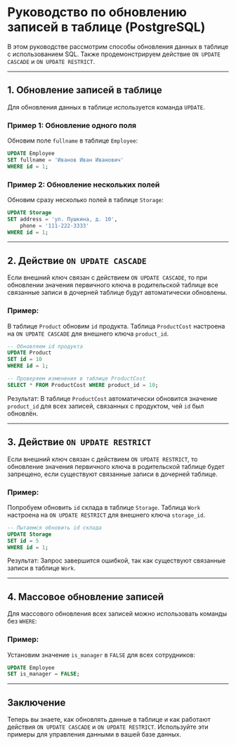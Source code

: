 # Руководство по обновлению записей в таблице (PostgreSQL)

В этом руководстве рассмотрим способы обновления данных в таблице с использованием SQL. Также продемонстрируем действие `ON UPDATE CASCADE` и `ON UPDATE RESTRICT`.

---

## 1. Обновление записей в таблице

Для обновления данных в таблице используется команда `UPDATE`.

### Пример 1: Обновление одного поля

Обновим поле `fullname` в таблице `Employee`:

```sql
UPDATE Employee
SET fullname = 'Иванов Иван Иванович'
WHERE id = 1;
```

### Пример 2: Обновление нескольких полей

Обновим сразу несколько полей в таблице `Storage`:

```sql
UPDATE Storage
SET address = 'ул. Пушкина, д. 10',
    phone = '111-222-3333'
WHERE id = 1;
```

---

## 2. Действие `ON UPDATE CASCADE`

Если внешний ключ связан с действием `ON UPDATE CASCADE`, то при обновлении значения первичного ключа в родительской таблице все связанные записи в дочерней таблице будут автоматически обновлены.

### Пример:

В таблице `Product` обновим `id` продукта. Таблица `ProductCost` настроена на `ON UPDATE CASCADE` для внешнего ключа `product_id`.

```sql
-- Обновляем id продукта
UPDATE Product
SET id = 10
WHERE id = 1;

-- Проверяем изменения в таблице ProductCost
SELECT * FROM ProductCost WHERE product_id = 10;
```

Результат: В таблице `ProductCost` автоматически обновится значение `product_id` для всех записей, связанных с продуктом, чей `id` был обновлён.

---

## 3. Действие `ON UPDATE RESTRICT`

Если внешний ключ связан с действием `ON UPDATE RESTRICT`, то обновление значения первичного ключа в родительской таблице будет запрещено, если существуют связанные записи в дочерней таблице.

### Пример:

Попробуем обновить `id` склада в таблице `Storage`. Таблица `Work` настроена на `ON UPDATE RESTRICT` для внешнего ключа `storage_id`.

```sql
-- Пытаемся обновить id склада
UPDATE Storage
SET id = 5
WHERE id = 1;
```

Результат: Запрос завершится ошибкой, так как существуют связанные записи в таблице `Work`.

---

## 4. Массовое обновление записей

Для массового обновления всех записей можно использовать команды без `WHERE`:

### Пример:

Установим значение `is_manager` в `FALSE` для всех сотрудников:

```sql
UPDATE Employee
SET is_manager = FALSE;
```

---

## Заключение

Теперь вы знаете, как обновлять данные в таблице и как работают действия `ON UPDATE CASCADE` и `ON UPDATE RESTRICT`. Используйте эти примеры для управления данными в вашей базе данных.

